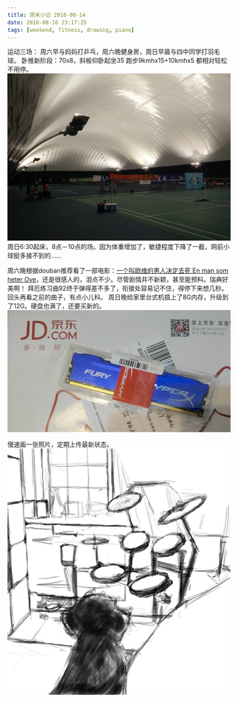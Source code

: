 ```yaml
---
title: 周末小记 2016-08-14
date: 2016-08-16 23:17:25
tags: [weekend, fitness, drawing, piano]
---
```

运动三场：
周六早与妈妈打乒乓，周六晚健身房，周日早晨与四中同学打羽毛球。
卧推新阶段：70x8，斜板仰卧起坐35 跑步9kmhx15+10kmhx5 都相对轻松不用停。
![蒲黄榆 柏林xx羽毛球馆 超大气膜结构](https://raw.githubusercontent.com/veslam/blog/master/res/20160816_01_Weekend.jpg)
周日6:30起床，8点－10点的场。因为体重增加了，敏捷程度下降了一截，网前小球挺多接不到的……

周六晚根据douban推荐看了一部电影：[一个叫欧维的男人决定去死 En man som heter Ove](https://movie.douban.com/subject/26628357/)，还是很感人的，泪点不少。尽管剧情并不新颖，甚至能预料。瑞典好美啊！
拜厄练习曲92终于弹得差不多了，衔接处容易记不住，得停下来想几秒。回头再看之前的曲子，有点小儿科。
周日晚给家里台式机插上了8G内存，升级到了12G。硬盘也满了，还要买新的。
![Kingston Fury 看起来蛮帅](https://raw.githubusercontent.com/veslam/blog/master/res/20160816_02_Weekend.jpg)

慢速画一张照片，定期上传最新状态。
![GuoGuo_Drums_v0.png](https://raw.githubusercontent.com/veslam/blog/master/res/20160816_03_GuoGuo_drums.png)